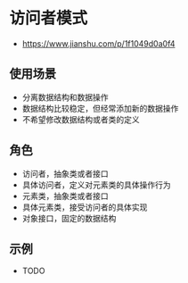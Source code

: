 # 访问者模式
- https://www.jianshu.com/p/1f1049d0a0f4

## 使用场景
- 分离数据结构和数据操作
- 数据结构比较稳定，但经常添加新的数据操作
- 不希望修改数据结构或者类的定义

## 角色
- 访问者，抽象类或者接口
- 具体访问者，定义对元素类的具体操作行为
- 元素类，抽象类或者接口
- 具体元素类，接受访问者的具体实现
- 对象接口，固定的数据结构

## 示例
- TODO

